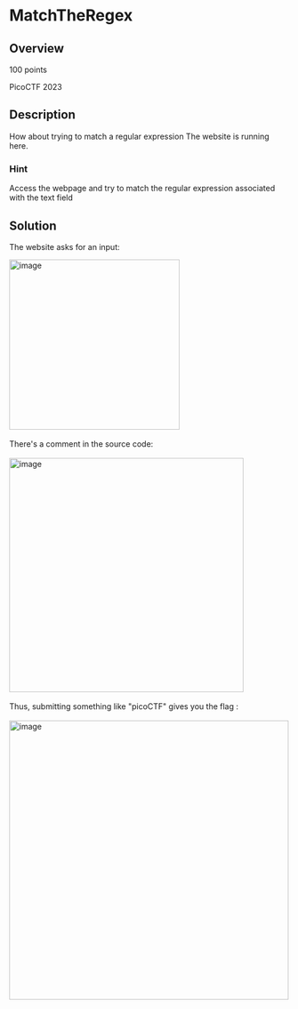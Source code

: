 # MatchTheRegex #
## Overview ##
100 points

PicoCTF 2023
## Description ##
How about trying to match a regular expression
The website is running here.
### Hint ###
Access the webpage and try to match the regular expression associated with the text field
## Solution ##
The website asks for an input:

<img width="306" alt="image" src="https://github.com/xoxo-ily/ctfWriteups/assets/68173773/883b4daa-43c6-428f-9478-322927fdc190">
<br><br>
There's a comment in the source code:
<br><br>
<img width="421" alt="image" src="https://github.com/xoxo-ily/ctfWriteups/assets/68173773/d38c4ae6-f265-4feb-94ca-17d1e0e08320">
<br><br>
Thus, submitting something like "picoCTF" gives you the flag :
<br><br>
<img width="502" alt="image" src="https://github.com/xoxo-ily/ctfWriteups/assets/68173773/0b4331e8-b6b2-4a2f-aeb7-363908799ef1">


